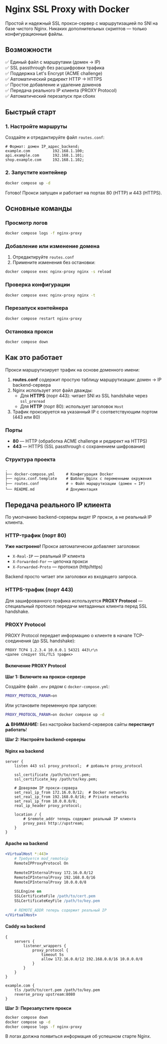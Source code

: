 # Nginx SSL Proxy with Docker

Простой и надежный SSL прокси-сервер с маршрутизацией по SNI на базе чистого Nginx. Никаких дополнительных скриптов — только конфигурационные файлы.

## Возможности

✅ Единый файл с маршрутами (домен → IP)  
✅ SSL passthrough без расшифровки трафика  
✅ Поддержка Let's Encrypt (ACME challenge)  
✅ Автоматический редирект HTTP → HTTPS  
✅ Простое добавление и удаление доменов  
✅ Передача реального IP клиента (PROXY Protocol)  
✅ Автоматический перезапуск при сбоях

## Быстрый старт

### 1. Настройте маршруты

Создайте и отредактируйте файл `routes.conf`:
```nginx
# Формат: домен IP_адрес_backend;
example.com          192.168.1.100;
api.example.com      192.168.1.101;
shop.example.com     192.168.1.102;
```

### 2. Запустите контейнер

```bash
docker compose up -d
```

Готово! Прокси запущен и работает на портах 80 (HTTP) и 443 (HTTPS).

## Основные команды

### Просмотр логов
```bash
docker compose logs -f nginx-proxy
```

### Добавление или изменение домена

1. Отредактируйте `routes.conf`
2. Примените изменения без остановки:
```bash
docker compose exec nginx-proxy nginx -s reload
```

### Проверка конфигурации
```bash
docker compose exec nginx-proxy nginx -t
```

### Перезапуск контейнера
```bash
docker compose restart nginx-proxy
```

### Остановка прокси
```bash
docker compose down
```

## Как это работает

Прокси маршрутизирует трафик на основе доменного имени:

1. **routes.conf** содержит простую таблицу маршрутизации: домен → IP backend-сервера
2. Nginx использует этот файл дважды:
   - Для **HTTPS** (порт 443): читает SNI из SSL handshake через `ssl_preread`
   - Для **HTTP** (порт 80): использует заголовок `Host`
3. Трафик проксируется на указанный IP с соответствующим портом (443 или 80)

### Порты

- **80** — HTTP (обработка ACME challenge и редирект на HTTPS)
- **443** — HTTPS (SSL passthrough с сохранением шифрования)

### Структура проекта

```
.
├── docker-compose.yml     # Конфигурация Docker
├── nginx.conf.template    # Шаблон Nginx с переменными окружения
├── routes.conf            # ⭐ Файл маршрутизации (домен → IP)
└── README.md              # Документация
```

## Передача реального IP клиента

По умолчанию backend-серверы видят IP прокси, а не реальный IP клиента.

### HTTP-трафик (порт 80)

**Уже настроено!** Прокси автоматически добавляет заголовки:
- `X-Real-IP` — реальный IP клиента
- `X-Forwarded-For` — цепочка прокси
- `X-Forwarded-Proto` — протокол (http/https)

Backend просто читает эти заголовки из входящего запроса.

### HTTPS-трафик (порт 443)

Для зашифрованного трафика используется **PROXY Protocol** — специальный протокол передачи метаданных клиента перед SSL handshake.


### PROXY Protocol

PROXY Protocol передает информацию о клиенте в начале TCP-соединения (до SSL handshake):

```
PROXY TCP4 1.2.3.4 10.0.0.1 54321 443\r\n
<далее следует SSL/TLS трафик>
```

#### Включение PROXY Protocol

**Шаг 1: Включите на прокси-сервере**

Создайте файл `.env` рядом с `docker-compose.yml`:
```bash
PROXY_PROTOCOL_PARAM=on
```

Или установите переменную при запуске:
```bash
PROXY_PROTOCOL_PARAM=on docker compose up -d
```

**⚠️ ВНИМАНИЕ:** Без настройки backend-серверов сайты **перестанут работать**!

**Шаг 2: Настройте backend-серверы**

#### Nginx на backend

```nginx
server {
    listen 443 ssl proxy_protocol;  # добавьте proxy_protocol
    
    ssl_certificate /path/to/cert.pem;
    ssl_certificate_key /path/to/key.pem;
    
    # Доверяем IP прокси-сервера
    set_real_ip_from 172.16.0.0/12;  # Docker networks
    set_real_ip_from 192.168.0.0/16; # Private networks
    set_real_ip_from 10.0.0.0/8;
    real_ip_header proxy_protocol;
    
    location / {
        # $remote_addr теперь содержит реальный IP клиента
        proxy_pass http://upstream;
    }
}
```

#### Apache на backend

```apache
<VirtualHost *:443>
    # Требуется mod_remoteip
    RemoteIPProxyProtocol On
    
    RemoteIPInternalProxy 172.16.0.0/12
    RemoteIPInternalProxy 192.168.0.0/16
    RemoteIPInternalProxy 10.0.0.0/8
    
    SSLEngine on
    SSLCertificateFile /path/to/cert.pem
    SSLCertificateKeyFile /path/to/key.pem
    
    # REMOTE_ADDR теперь содержит реальный IP
</VirtualHost>
```

#### Caddy на backend

```caddy
{
    servers {
        listener_wrappers {
            proxy_protocol {
                timeout 5s
                allow 172.16.0.0/12 192.168.0.0/16 10.0.0.0/8
            }
        }
    }
}

example.com {
    tls /path/to/cert.pem /path/to/key.pem
    reverse_proxy upstream:8080
}
```

**Шаг 3: Перезапустите прокси**

```bash
docker compose down
docker compose up -d
docker compose logs -f nginx-proxy
```

В логах должна появиться информация об успешном старте Nginx.

